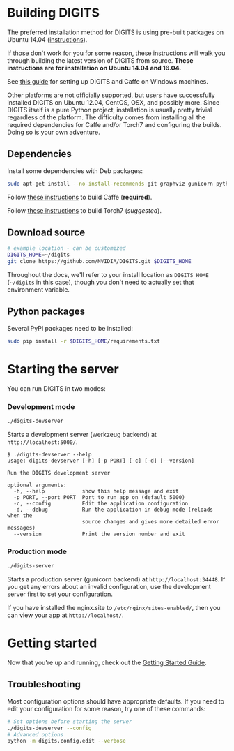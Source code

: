 # Building DIGITS

The preferred installation method for DIGITS is using pre-built packages on Ubuntu 14.04 ([instructions](UbuntuInstall.md)).

If those don't work for you for some reason, these instructions will walk you through building the latest version of DIGITS from source.
**These instructions are for installation on Ubuntu 14.04 and 16.04.**

See [this guide](BuildDigitsWindows.md) for setting up DIGITS and Caffe on Windows machines.

Other platforms are not officially supported, but users have successfully installed DIGITS on Ubuntu 12.04, CentOS, OSX, and possibly more.
Since DIGITS itself is a pure Python project, installation is usually pretty trivial regardless of the platform.
The difficulty comes from installing all the required dependencies for Caffe and/or Torch7 and configuring the builds.
Doing so is your own adventure.

## Dependencies

Install some dependencies with Deb packages:
```sh
sudo apt-get install --no-install-recommends git graphviz gunicorn python-dev python-flask python-flaskext.wtf python-gevent python-h5py python-numpy python-pil python-protobuf python-scipy
```

Follow [these instructions](BuildCaffe.md) to build Caffe (**required**).

Follow [these instructions](BuildTorch.md) to build Torch7 (*suggested*).

## Download source

```sh
# example location - can be customized
DIGITS_HOME=~/digits
git clone https://github.com/NVIDIA/DIGITS.git $DIGITS_HOME
```

Throughout the docs, we'll refer to your install location as `DIGITS_HOME` (`~/digits` in this case), though you don't need to actually set that environment variable.

## Python packages

Several PyPI packages need to be installed:
```sh
sudo pip install -r $DIGITS_HOME/requirements.txt
```

# Starting the server

You can run DIGITS in two modes:

### Development mode

```sh
./digits-devserver
```

Starts a development server (werkzeug backend) at `http://localhost:5000/`.
```
$ ./digits-devserver --help
usage: digits-devserver [-h] [-p PORT] [-c] [-d] [--version]

Run the DIGITS development server

optional arguments:
  -h, --help            show this help message and exit
  -p PORT, --port PORT  Port to run app on (default 5000)
  -c, --config          Edit the application configuration
  -d, --debug           Run the application in debug mode (reloads when the
                        source changes and gives more detailed error messages)
  --version             Print the version number and exit
```

### Production mode

```sh
./digits-server
```

Starts a production server (gunicorn backend) at `http://localhost:34448`.
If you get any errors about an invalid configuration, use the development server first to set your configuration.

If you have installed the nginx.site to `/etc/nginx/sites-enabled/`, then you can view your app at `http://localhost/`.

# Getting started

Now that you're up and running, check out the [Getting Started Guide](GettingStarted.md).

## Troubleshooting

Most configuration options should have appropriate defaults.
If you need to edit your configuration for some reason, try one of these commands:
```sh
# Set options before starting the server
./digits-devserver --config
# Advanced options
python -m digits.config.edit --verbose
```
